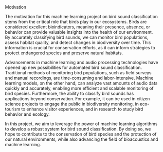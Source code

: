 Motivation

The motivation for this machine learning project on bird sound classification stems from the critical role that birds play in our ecosystems. 
Birds are considered excellent bioindicators, meaning their presence, absence, or behavior can provide valuable insights into the health of our environment. 
By accurately classifying bird sounds, we can monitor bird populations, assess habitat quality, and detect changes in biodiversity over time. 
This information is crucial for conservation efforts, as it can inform strategies to protect endangered species and preserve natural habitats.

Advancements in machine learning and audio processing technologies have opened up new possibilities for automated bird sound classification. 
Traditional methods of monitoring bird populations, such as field surveys and manual recordings, are time-consuming and labor-intensive. 
Machine learning models, on the other hand, can analyze vast amounts of audio data quickly and accurately, enabling more efficient and scalable monitoring of bird species.
Furthermore, the ability to classify bird sounds has applications beyond conservation. 
For example, it can be used in citizen science projects to engage the public in biodiversity monitoring, in eco-tourism to enhance visitor experiences, and in research to study bird behavior and ecology.

In this project, we aim to leverage the power of machine learning algorithms to develop a robust system for bird sound classification. 
By doing so, we hope to contribute to the conservation of bird species and the protection of our natural environments, while also advancing the field of bioacoustics and machine learning.
